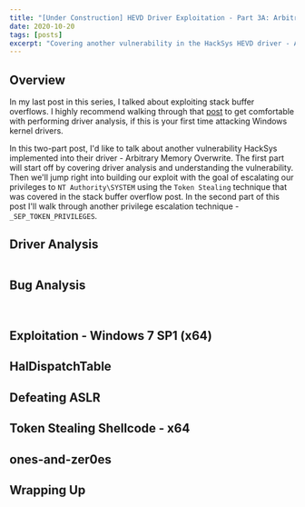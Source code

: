 ```yaml
---
title: "[Under Construction] HEVD Driver Exploitation - Part 3A: Arbitrary Memory Overwrite (Token Stealing)"
date: 2020-10-20
tags: [posts]
excerpt: "Covering another vulnerability in the HackSys HEVD driver - Arbitrary Memory Overwrite"
---
```

Overview
---
In my last post in this series, I talked about exploiting stack buffer overflows. I highly recommend walking through that [post](https://jb05s.github.io/HEVD-Driver-Exploitation-Part-2-Stack-Overflow-Presented-in-Python-and-C/) to get comfortable with performing driver analysis, if this is your first time attacking Windows kernel drivers.

In this two-part post, I'd like to talk about another vulnerability HackSys implemented into their driver - Arbitrary Memory Overwrite. The first part will start off by covering driver analysis and understanding the vulnerability. Then we'll jump right into building our exploit with the goal of escalating our privileges to `NT Authority\SYSTEM` using the `Token Stealing` technique that was covered in the stack buffer overflow post. In the second part of this post I'll walk through another privilege escalation technique - `_SEP_TOKEN_PRIVILEGES`.

Driver Analysis
---
<img src="{{ site.url }}{{ site.baseurl }}/images/hevd-pt3a/ida-irpdeviceiocontrolhandler.png" alt="">

Bug Analysis
---
<img src="{{ site.url }}{{ site.baseurl }}/images/hevd-pt3a/ida-function-search.png" alt="">

<img src="{{ site.url }}{{ site.baseurl }}/images/hevd-pt3a/hevd-amo-code" alt="">

<img src="{{ site.url }}{{ site.baseurl }}/images/hevd-pt3a/amo-vuln" alt="">

Exploitation - Windows 7 SP1 (x64)
---

HalDispatchTable
---

Defeating ASLR
---

Token Stealing Shellcode - x64
---

ones-and-zer0es
---

Wrapping Up
---